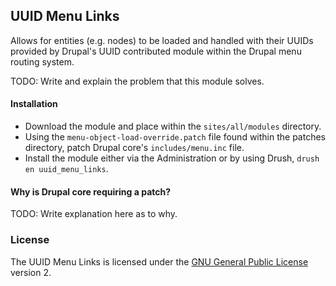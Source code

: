 ## UUID Menu Links

Allows for entities (e.g. nodes) to be loaded and handled with their UUIDs provided by Drupal's UUID contributed module within the Drupal menu routing system.

TODO: Write and explain the problem that this module solves.

#### Installation

* Download the module and place within the `sites/all/modules` directory.
* Using the `menu-object-load-override.patch` file found within the patches directory, patch Drupal core's `includes/menu.inc` file.
* Install the module either via the Administration or by using Drush, `drush en uuid_menu_links`.

#### Why is Drupal core requiring a patch?

TODO: Write explanation here as to why.

### License

The UUID Menu Links is licensed under the [GNU General Public License](http://www.gnu.org/licenses/gpl-2.0.html) version 2.
